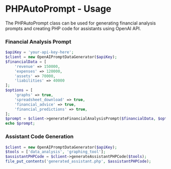 
# PHPAutoPrompt - Usage

The PHPAutoPrompt class can be used for generating financial analysis prompts and creating PHP code for assistants using OpenAI API.

### Financial Analysis Prompt

```php
$apiKey = 'your-api-key-here';
$client = new OpenAIPromptDataGenerator($apiKey);
$financialData = [
    'revenue' => 150000,
    'expenses' => 120000,
    'assets' => 70000,
    'liabilities' => 40000
];
$options = [
    'graphs' => true,
    'spreadsheet_download' => true,
    'financial_advice' => true,
    'financial_predictions' => true,
];
$prompt = $client->generateFinancialAnalysisPrompt($financialData, $options);
echo $prompt;
```

### Assistant Code Generation

```php
$client = new OpenAIPromptDataGenerator($apiKey);
$tools = ['data_analysis', 'graphing_tool'];
$assistantPHPCode = $client->generateAssistantPHPCode($tools);
file_put_contents('generated_assistant.php', $assistantPHPCode);
```


